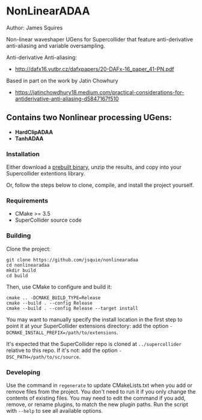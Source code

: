 # NonLinearADAA

Author: James Squires

Non-linear waveshaper UGens for Supercollider that feature anti-derivative anti-aliasing and variable oversampling. 

Anti-derivative Anti-aliasing:
- <http://dafx16.vutbr.cz/dafxpapers/20-DAFx-16_paper_41-PN.pdf>

Based in part on the work by Jatin Chowhury
- <https://jatinchowdhury18.medium.com/practical-considerations-for-antiderivative-anti-aliasing-d5847167f510>


## Contains two Nonlinear processing UGens:
- **HardClipADAA**
- **TanhADAA**

### Installation

Either download a [prebuilt binary](https://github.com/jsquie/nonlinearadaa/releases/tag/v0.1.7), unzip the results, and copy into your Supercollider extentions library. 

Or, follow the steps below to clone, compile, and install the project yourself. 

### Requirements

- CMake >= 3.5
- SuperCollider source code

### Building

Clone the project:

    git clone https://github.com/jsquie/nonlinearadaa
    cd nonlinearadaa 
    mkdir build
    cd build

Then, use CMake to configure and build it:

    cmake .. -DCMAKE_BUILD_TYPE=Release
    cmake --build . --config Release
    cmake --build . --config Release --target install

You may want to manually specify the install location in the first step to point it at your
SuperCollider extensions directory: add the option `-DCMAKE_INSTALL_PREFIX=/path/to/extensions`.

It's expected that the SuperCollider repo is cloned at `../supercollider` relative to this repo. If
it's not: add the option `-DSC_PATH=/path/to/sc/source`.

### Developing

Use the command in `regenerate` to update CMakeLists.txt when you add or remove files from the
project. You don't need to run it if you only change the contents of existing files. You may need to
edit the command if you add, remove, or rename plugins, to match the new plugin paths. Run the
script with `--help` to see all available options.
